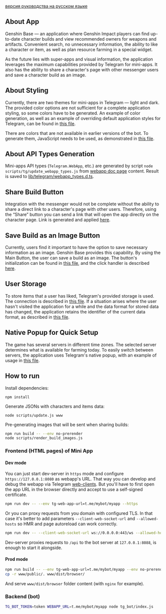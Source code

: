 [версия руководства на русском языке](https://github.com/genshin-base/main-site/blob/miniapp/README_ru.md)

## About App
Genshin Base — an application where Genshin Impact players can find up-to-date character builds and view recommended owners for weapons and artifacts. Convenient search, no unnecessary information, the ability to like a character or item, as well as plan resource farming in a special widget.

As the future lies with super-apps and visual information, the application leverages the maximum capabilities provided by Telegram for mini-apps. It also has the ability to share a character's page with other messenger users and save a character build as an image.

## About Styling
Currently, there are two themes for mini-apps in Telegram — light and dark. The provided color options are not sufficient for a complete application styling, so some colors have to be generated. An example of color generation, as well as an example of overriding default application styles for Telegram, can be found in [this file](https://github.com/genshin-base/main-site/blob/miniapp/www/src/miniapp-theme.scss).

There are colors that are not available in earlier versions of the bot. To generate them, JavaScript needs to be used, as demonstrated in [this file](https://github.com/genshin-base/main-site/blob/miniapp/www/src/miniapp-styling.tsx).

## About API Types Generation
Mini-apps API types (`Telegram.WebApp`, etc.) are generated by script `node scripts/tg/update_webapp_types.js` from [webapp doc page](https://core.telegram.org/bots/webapps) content.
Result is saved to [lib/telegram/webapp_types.d.ts](https://github.com/genshin-base/main-site/blob/miniapp/lib/telegram/webapp_types.d.ts).

## Share Build Button
Integration with the messenger would not be complete without the ability to share a direct link to a character's page with other users. Therefore, using the “Share” button you can send a link that will open the app directly on the character page. Link is generated and applied [here](https://github.com/genshin-base/main-site/blob/miniapp/www/src/modules/builds/character-build-detailed.tsx#L388).

## Save Build as an Image Button
Currently, users find it important to have the option to save necessary information as an image. Genshin Base provides this capability. By using the Main Button, the user can save a build as an image. The button's initialization can be found in [this file](https://github.com/genshin-base/main-site/blob/miniapp/www/src/modules/builds/character-build-detailed.tsx#L78), and the click handler is described [here](https://github.com/genshin-base/main-site/blob/miniapp/www/src/modules/builds/character-build-detailed.tsx#L387).

## User Storage
To store items that a user has liked, Telegram's provided storage is used. The connection is described in [this file](https://github.com/genshin-base/main-site/blob/miniapp/www/src/utils/hooks.tsx#L128). If a situation arises where the user hasn't visited the application for a while and the data format for stored data has changed, the application retains the identifier of the current data format, as described in [this file](https://github.com/genshin-base/main-site/blob/miniapp/www/src/utils/hooks.tsx#L240).

## Native Popup for Quick Setup
The game has several servers in different time zones. The selected server determines what is available for farming today. To easily switch between servers, the application uses Telegram's native popup, with an example of usage in [this file](https://github.com/genshin-base/main-site/blob/miniapp/www/src/containers/time-until-day-reset.tsx#L37).

## How to run

Install dependencies:

`npm install`

Generate JSONs with characters and items data:

`node scripts/update.js www`

Pre-generating images that will be sent when sharing builds:

```bash
npm run build -- --env no-prerender
node scripts/render_build_images.js
```

### Frontend (HTML pages) of Mini App

#### Dev mode

You can just start dev-server in `https` mode and configure `https://127.0.0.1:8080` as webapp's URL.
That way you can develop and debug the webapp via Telegram [web-clients](https://web.telegram.org/).
But you'll have to first open the app URL in the browser directly and accept to use a self-signed certificate.

```bash
npm run dev -- --env tg-web-app-url=t.me/mybot/myapp --https
```

Or you can proxy requests from you domain with configured TLS. In that case it's better to add parameters
`--client-web-socket-url` and `--allowed-hosts` so HMR and page autoreload can work correctly.

```bash
npm run dev -- --client-web-socket-url ws://0.0.0.0:443/ws --allowed-hosts all --env tg-web-app-url=t.me/mybot/myapp
```

Dev-server proxies requests to `/api` to the bot server at `127.0.0.1:8088`, is enough to start it alongside.

#### Prod mode

```bash
npm run build -- --env tg-web-app-url=t.me/mybot/myapp --env no-prerender
cp -r www/public/. www/dist/browser/
```

And serve `www/dist/browser` folder content (with `nginx` for example).

### Backend (bot)

```bash
TG_BOT_TOKEN=token WEBAPP_URL=t.me/mybot/myapp node tg_bot/index.js
```
